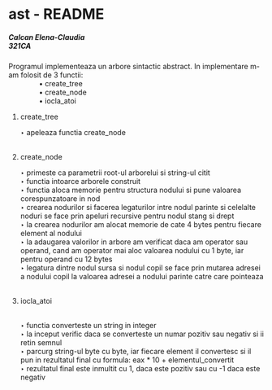# ast - README #
<h5>Calcan Elena-Claudia <br/>
321CA</h5>

Programul implementeaza un arbore sintactic abstract.
In implementare m-am folosit de 3 functii: <br/>
&emsp;&emsp;&emsp;&emsp;      		• create_tree <br/>
&emsp;&emsp;&emsp;&emsp;		• create_node <br/>
&emsp;&emsp;&emsp;&emsp;		• iocla_atoi <br/>
         
1. create_tree <br/>
	
	‣ apeleaza functia create_node <br/><br/>

2. create_node <br/>

	‣ primeste ca parametrii root-ul arborelui si string-ul citit <br/>
	‣ functia intoarce arborele construit <br/>
	‣ functia aloca memorie pentru structura nodului si pune valoarea  
	corespunzatoare in nod <br/>
	‣ crearea nodurilor si facerea legaturilor intre nodul parinte si celelalte
	noduri se face prin apeluri recursive pentru nodul stang si drept <br/>
	‣ la crearea nodurilor am alocat memorie de cate 4 bytes pentru fiecare
	element al nodului <br/>
	‣ la adaugarea valorilor in arbore am verificat daca am operator sau operand,
	cand am operator mai aloc valoarea nodului cu 1 byte, iar pentru operand 
	cu 12 bytes <br/>
	‣ legatura dintre nodul sursa si nodul copil se face prin mutarea adresei a
	nodului copil la valoarea adresei a nodului parinte catre care pointeaza <br/><br/> 

3. iocla_atoi <br/><br/>

	‣ functia converteste un string in integer <br/>
	‣ la inceput verific daca se converteste un numar pozitiv sau negativ si ii
	retin semnul <br/>
	‣ parcurg string-ul byte cu byte, iar fiecare element il convertesc si il
	pun in rezultatul final cu formula: eax * 10 + elementul_convertit <br/>
	‣ rezultatul final este inmultit cu 1, daca este pozitiv sau cu -1 daca 
	este negativ <br/>
	
